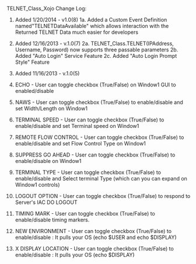TELNET_Class_Xojo Change Log:

1. Added 1/20/2014 - v1.0(8)
1a. Added a Custom Event Definition named"TELNETDataAvailable" which allows interaction with the Returned TELNET 
Data much easier for developers


2. Added 12/16/2013 - v.1.0(7)
2a. TELNET_Class.TELNET(IPAddress, Username, Password) now supports three passable parameters
2b. Added "Auto Login" Service Feature
2c. Added "Auto Login Prompt Style" Feature


3. Added 11/16/2013 - v.1.0(5)
1. ECHO - User can toggle checkbox (True/False) on Window1 GUI to enabled/disable
2. NAWS - User can toggle checkbox (True/False) to enable/disable and set Width/Length on Window1
3. TERMINAL SPEED - User can toggle checkbox (True/False) to enable/disable and set Terminal speed on Window1
4. REMOTE FLOW CONTROL - User can toggle checkbox (True/False) to enable/disable and set Flow Control Type on Window1
5. SUPPRESS GO AHEAD - User can toggle checkbox (True/False) to enable/disable on Window1
6. TERMINAL TYPE - User can toggle checkbox (True/False) to enable/disable and Select terminal Type (which can you 
can expand on Window1 controls)
7. LOGOUT OPTION - User can toggle checkbox (True/False) to respond to Server's IAC DO LOGOUT 
8. TIMING MARK - User can toggle checkbox (True/False) to enable/disable timing markers.
9. NEW ENVIRONMENT - User can toggle checkbox (True/False) to enable/disable : It pulls your OS (echo $USER and 
echo $DISPLAY)
10. X DISPLAY LOCATION - User can toggle checkbox (True/False) to enable/disable : It pulls your OS (echo $DISPLAY)



